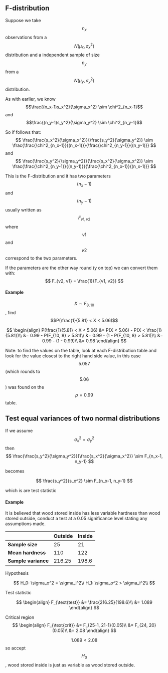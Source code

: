 ## F-distribution
Suppose we take $$n_x$$ observations from a $$N(\mu_x, \sigma_x^2)$$ distribution and a independent sample of size $$n_y$$ from a $$N(\mu_y, \sigma_y^2)$$ distribution.

As with earlier, we know $$\frac{(n_x-1)s_x^2}{\sigma_x^2} \sim \chi^2_{n_x-1}$$ and $$\frac{(n_y-1)s_y^2}{\sigma_y^2} \sim \chi^2_{n_y-1}$$

So if follows that:
$$
\frac{\frac{s_x^2}{\sigma_x^2}}{\frac{s_y^2}{\sigma_y^2}} \sim \frac{\frac{\chi^2_{n_x-1}}{(n_x-1)}}{\frac{\chi^2_{n_y-1}}{(n_y-1)}}
$$
and 
$$
\frac{\frac{s_y^2}{\sigma_y^2}}{\frac{s_x^2}{\sigma_x^2}} \sim \frac{\frac{\chi^2_{n_y-1}}{(n_y-1)}}{\frac{\chi^2_{n_x-1}}{(n_x-1)}}
$$

This is the F-distribution and it has two parameters $$(n_x - 1)$$ and $$(n_y - 1)$$ usually written as $$F_{v1, v2}$$ where $$v1$$ and $$v2$$ correspond to the two parameters.

If the parameters are the other way round (y on top) we can convert them with: 
$$
F_{v2, v1} = \frac{1}{F_{v1, v2}}
$$

#### Example
$$X \sim F_{8, 10}$$, find $$P(\frac{1}{5.81} < X < 5.06)$$

$$
\begin{align}
P(\frac{1}{5.81} < X < 5.06) &= P(X < 5.06) - P(X < \frac{1}{5.81})\\
                             &= 0.99 - P(F_{10, 8} > 5.81)\\
                             &= 0.99 - (1 - P(F_{10, 8} > 5.81))\\
                             &= 0.99 - (1 - 0.99)\\
                             &= 0.98
\end{align}
$$

Note: to find the values on the table, look at each F-distribution table and look for the value closest to the right hand side value, in this case $$5.057$$ (which rounds to $$5.06$$) was found on the $$p = 0.99$$ table.

## Test equal variances of two normal distributions

If we assume $$\sigma^2_x = \sigma^2_y$$ then 
$$
\frac{\frac{s_y^2}{\sigma_y^2}}{\frac{s_x^2}{\sigma_x^2}} \sim F_{n_x-1, n_y-1}
$$

becomes

$$
\frac{s_y^2}{s_x^2} \sim F_{n_x-1, n_y-1}
$$

which is are test statistic

#### Example
It is believed that wood stored inside has less variable hardness than wood stored outside, conduct a test at a 0.05 significance level stating any assumptions made.

|  | Outside | Inside |
| --- | --- | --- |
| **Sample size** | 25 | 21 |
| **Mean hardness** | 110 | 122 |
| **Sample variance** | 216.25 | 198.6 |

Hypothesis

$$
H_0: \sigma_o^2 = \sigma_i^2\\
H_1: \sigma_o^2 > \sigma_i^2\\
$$

Test statistic

$$
\begin{align}
F_{\text{test}} &= \frac{216.25}{198.6}\\
                &= 1.089
\end{align}
$$

Critical region
$$
\begin{align}
F_{\text{crit}} &= F_{25-1, 21-1}(0.05)\\
                &= F_{24, 20}(0.05)\\
                &= 2.08
\end{align}
$$

$$1.089 < 2.08$$ so accept $$H_0$$, wood stored inside is just as variable as wood stored outside.